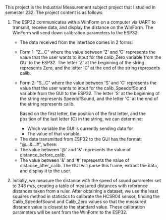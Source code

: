 This project is the Industrial Measurement subject project that I studied in semester 232. The project content is as follows:

1. The ESP32 communicates with a WinForm on a computer via UART to transmit, receive data, and display the distance on the WinForm. The WinForm will send down calibration parameters to the ESP32.
   * The data received from the interface comes in 2 forms:

   - Form 1: "Z...C" where the value between 'Z' and 'C' represents the value that the user wants to input for the calib_Zero variable from the GUI to the ESP32.
     The letter 'Z' at the beginning of the string represents Zero, and the letter 'C' at the end of the string represents calib.

   - Form 2: "S...C" where the value between 'S' and 'C' represents the value that the user wants to input for the calib_SpeedofSound variable from the GUI to the ESP32.
     The letter 'S' at the beginning of the string represents SpeedofSound, and the letter 'C' at the end of the string represents calib.

     Based on the first letter, the position of the first letter, and the position of the last letter (C) in the string, we can determine:

     + Which variable the GUI is currently sending data for
     + The value of that variable.
       
   * The data transmitted from ESP32 to the GUI has the format: "@...&...#", where:

   - The value between '@' and '&' represents the value of distance_before_calib.
   - The value between '&' and '#' represents the value of distance_after_calib.
     The GUI will parse this frame, extract the data, and display it to the user.

2. Initially, we measure the distance with the speed of sound parameter set to 343 m/s, creating a table of measured distances with reference distances taken from a ruler. After obtaining a dataset, we use the least squares method in statistics to calibrate the HCSR04 sensor, finding the Calib_SpeedofSound and Calib_Zero values ​​so that the measured distance value is closest to the standard value. These calibration parameters will be sent from the WinForm to the ESP32.
